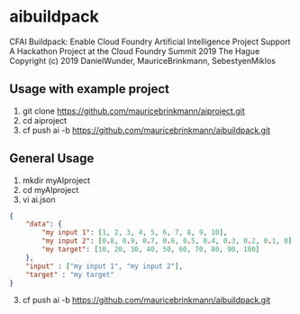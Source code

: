 # aibuildpack
CFAI Buildpack: Enable Cloud Foundry Artificial Intelligence Project Support  
A Hackathon Project at the Cloud Foundry Summit 2019 The Hague  
Copyright (c) 2019 DanielWunder, MauriceBrinkmann, SebestyenMiklos  


## Usage with example project

1. git clone https://github.com/mauricebrinkmann/aiproject.git
2. cd aiproject
3. cf push ai -b https://github.com/mauricebrinkmann/aibuildpack.git


## General Usage

1. mkdir myAIproject
2. cd myAIproject
3. vi ai.json
```JSON
{
    "data": {
        "my input 1": [1, 2, 3, 4, 5, 6, 7, 8, 9, 10],
        "my input 2": [0.8, 0.9, 0.7, 0.6, 0.5, 0.4, 0.3, 0.2, 0.1, 0],
        "my target": [10, 20, 30, 40, 50, 60, 70, 80, 90, 100]
    },
    "input" : ["my input 1", "my input 2"],
    "target" : "my target"
}
```
3. cf push ai -b https://github.com/mauricebrinkmann/aibuildpack.git
